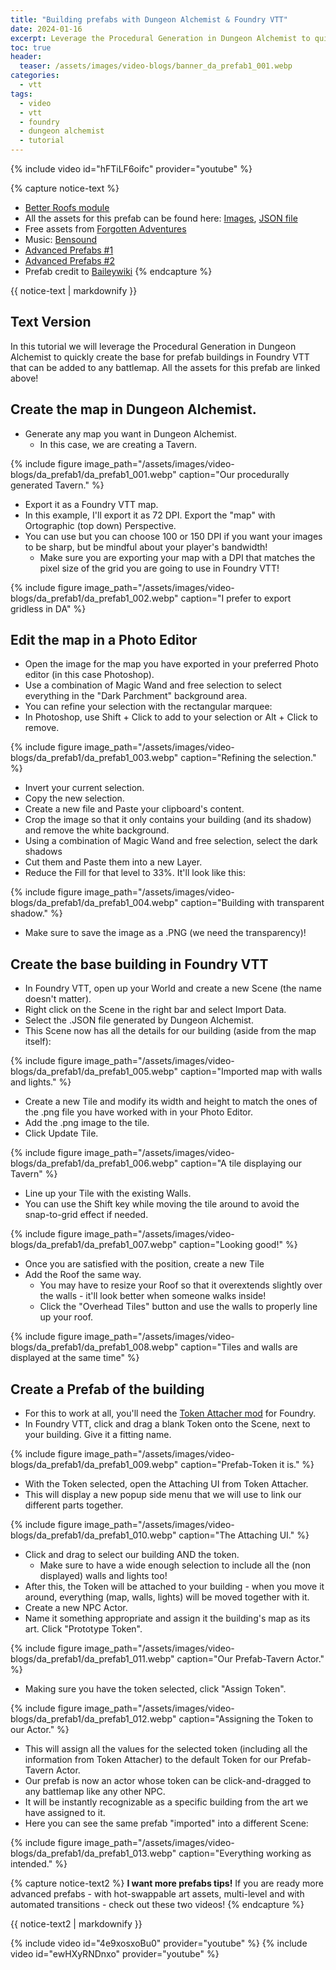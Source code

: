 ```yaml
---
title: "Building prefabs with Dungeon Alchemist & Foundry VTT"
date: 2024-01-16
excerpt: Leverage the Procedural Generation in Dungeon Alchemist to quickly create the base for prefab buildings in Foundry VTT that can be added to any battlemap.
toc: true
header:
  teaser: /assets/images/video-blogs/banner_da_prefab1_001.webp
categories: 
  - vtt
tags:
  - video
  - vtt
  - foundry
  - dungeon alchemist
  - tutorial
---
```


{% include video id="hFTiLF6oifc" provider="youtube" %}

{% capture notice-text %}
- [Better Roofs module](https://github.com/theripper93/Better-Roofs/)
- All the assets for this prefab can be found here: [Images](https://imgur.com/a/CV7uDqV), [JSON file](https://pastebin.com/J5XZWd3f)
- Free assets from [Forgotten Adventures](https://www.forgotten-adventures.net)
- Music: [Bensound](https://www.bensound.com)
- [Advanced Prefabs #1](https://youtu.be/4e9xosxoBu0)
- [Advanced Prefabs #2](https://www.youtube.com/watch?v=ewHXyRNDnxo)
- Prefab credit to [Baileywiki](https://www.youtube.com/channel/UCg6hyng0ObRKLwfz3QIhcog)
{% endcapture %}
<div class="notice--info">
  {{ notice-text | markdownify }}
</div>

## Text Version
In this tutorial we will leverage the Procedural Generation in Dungeon Alchemist to quickly create the base for prefab buildings in Foundry VTT that can be added to any battlemap. All the assets for this prefab are linked above!
## Create the map in Dungeon Alchemist.
+ Generate any map you want in Dungeon Alchemist. 
  + In this case, we are creating a Tavern.

{% include figure image_path="/assets/images/video-blogs/da_prefab1/da_prefab1_001.webp" caption="Our procedurally generated Tavern." %}

+ Export it as a Foundry VTT map.
+ In this example, I'll export it as 72 DPI. Export the "map" with Ortographic (top down) Perspective.
+ You can use but you can choose 100 or 150 DPI if you want your images to be sharp, but be mindful about your player's bandwidth!
  + Make sure you are exporting your map with a DPI that matches the pixel size of the grid you are going to use in Foundry VTT!

{% include figure image_path="/assets/images/video-blogs/da_prefab1/da_prefab1_002.webp" caption="I prefer to export gridless in DA" %}

## Edit the map in a Photo Editor
+ Open the image for the map you have exported in your preferred Photo editor (in this case Photoshop). 
+ Use a combination of Magic Wand and free selection to select everything in the "Dark Parchment" background area.
+ You can refine your selection with the rectangular marquee:
 + In Photoshop, use Shift + Click to add to your selection or Alt + Click to remove.

{% include figure image_path="/assets/images/video-blogs/da_prefab1/da_prefab1_003.webp" caption="Refining the selection." %}

+ Invert your current selection.
+ Copy the new selection.
+ Create a new file and Paste your clipboard's content. 
+ Crop the image so that it only contains your building (and its shadow) and remove the white background.
+ Using a combination of Magic Wand and free selection, select the dark shadows
+ Cut them and Paste them into a new Layer. 
+ Reduce the Fill for that level to 33%. It'll look like this:

{% include figure image_path="/assets/images/video-blogs/da_prefab1/da_prefab1_004.webp" caption="Building with transparent shadow." %}

+ Make sure to save the image as a .PNG (we need the transparency)!

## Create the base building in Foundry VTT
+ In Foundry VTT, open up your World and create a new Scene (the name doesn't matter). 
+ Right click on the Scene in the right bar and select Import Data. 
+ Select the .JSON file generated by Dungeon Alchemist.
+ This Scene now has all the details for our building (aside from the map itself):

{% include figure image_path="/assets/images/video-blogs/da_prefab1/da_prefab1_005.webp" caption="Imported map with walls and lights." %}

+ Create a new Tile and modify its width and height to match the ones of the .png file you have worked with in your Photo Editor.
+ Add the .png image to the tile.
+ Click Update Tile.

{% include figure image_path="/assets/images/video-blogs/da_prefab1/da_prefab1_006.webp" caption="A tile displaying our Tavern" %}

+ Line up your Tile with the existing Walls. 
 + You can use the Shift key while moving the tile around to avoid the snap-to-grid effect if needed.

{% include figure image_path="/assets/images/video-blogs/da_prefab1/da_prefab1_007.webp" caption="Looking good!" %}

+ Once you are satisfied with the position, create a new Tile
+ Add the Roof the same way. 
  + You may have to resize your Roof so that it overextends slightly over the walls - it'll look better when someone walks inside!
  + Click the "Overhead Tiles" button and use the walls to properly line up your roof.

{% include figure image_path="/assets/images/video-blogs/da_prefab1/da_prefab1_008.webp" caption="Tiles and walls are displayed at the same time" %}

## Create a Prefab of the building
+ For this to work at all, you'll need the [Token Attacher mod](https://foundryvtt.com/packages/token-attacher/) for Foundry.
+ In Foundry VTT, click and drag a blank Token onto the Scene, next to your building. Give it a fitting name.

{% include figure image_path="/assets/images/video-blogs/da_prefab1/da_prefab1_009.webp" caption="Prefab-Token it is." %}

+ With the Token selected, open the Attaching UI from Token Attacher.
+ This will display a new popup side menu that we will use to link our different parts together.

{% include figure image_path="/assets/images/video-blogs/da_prefab1/da_prefab1_010.webp" caption="The Attaching UI." %}

+ Click and drag to select our building AND the token.
  + Make sure to have a wide enough selection to include all the (non displayed) walls and lights too!
+ After this, the Token will be attached to your building - when you move it around, everything (map, walls, lights) will be moved together with it.
+ Create a new NPC Actor.
+ Name it something appropriate and assign it the building's map as its art. Click "Prototype Token".

{% include figure image_path="/assets/images/video-blogs/da_prefab1/da_prefab1_011.webp" caption="Our Prefab-Tavern Actor." %}

+ Making sure you have the token selected, click "Assign Token".

{% include figure image_path="/assets/images/video-blogs/da_prefab1/da_prefab1_012.webp" caption="Assigning the Token to our Actor." %}

+ This will assign all the values for the selected token (including all the information from Token Attacher) to the default Token for our Prefab-Tavern Actor.
+ Our prefab is now an actor whose token can be click-and-dragged to any battlemap like any other NPC.
+ It will be instantly recognizable as a specific building from the art we have assigned to it.
+ Here you can see the same prefab "imported" into a different Scene:

{% include figure image_path="/assets/images/video-blogs/da_prefab1/da_prefab1_013.webp" caption="Everything working as intended." %}

{% capture notice-text2 %}
**I want more prefabs tips!**
If you are ready more advanced prefabs - with hot-swappable art assets, multi-level and with automated transitions - check out these two videos! 
{% endcapture %}
<div class="notice--info">
  {{ notice-text2 | markdownify }}
</div>

{% include video id="4e9xosxoBu0" provider="youtube" %} {% include video id="ewHXyRNDnxo" provider="youtube" %}
